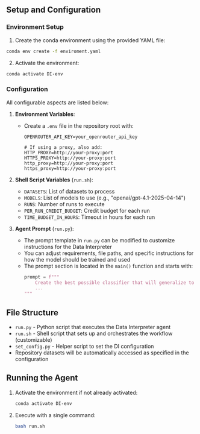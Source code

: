 ## Setup and Configuration

### Environment Setup

1. Create the conda environment using the provided YAML file:

```bash
conda env create -f enviroment.yaml
```

2. Activate the environment:

```bash
conda activate DI-env
```

### Configuration

All configurable aspects are listed below:

1. **Environment Variables**:
   - Create a `.env` file in the repository root with:
     ```
     OPENROUTER_API_KEY=your_openrouter_api_key
     
     # If using a proxy, also add:
     HTTP_PROXY=http://your-proxy:port
     HTTPS_PROXY=http://your-proxy:port
     http_proxy=http://your-proxy:port
     https_proxy=http://your-proxy:port
     ```

2. **Shell Script Variables** (`run.sh`):
   - `DATASETS`: List of datasets to process
   - `MODELS`: List of models to use (e.g., "openai/gpt-4.1-2025-04-14")
   - `RUNS`: Number of runs to execute
   - `PER_RUN_CREDIT_BUDGET`: Credit budget for each run
   - `TIME_BUDGET_IN_HOURS`: Timeout in hours for each run

3. **Agent Prompt** (`run.py`):
   - The prompt template in `run.py` can be modified to customize instructions for the Data Interpreter
   - You can adjust requirements, file paths, and specific instructions for how the model should be trained and used
   - The prompt section is located in the `main()` function and starts with:
     ```python
     prompt = f"""
         Create the best possible classifier that will generalize to new unseen data.
         ...
     """
     ```

## File Structure

- `run.py` - Python script that executes the Data Interpreter agent
- `run.sh` - Shell script that sets up and orchestrates the workflow (customizable)
- `set_config.py` - Helper script to set the DI configuration
- Repository datasets will be automatically accessed as specified in the configuration

## Running the Agent

1. Activate the environment if not already activated:
   ```bash
   conda activate DI-env
   ```

2. Execute with a single command:
   ```bash
   bash run.sh
   ```
